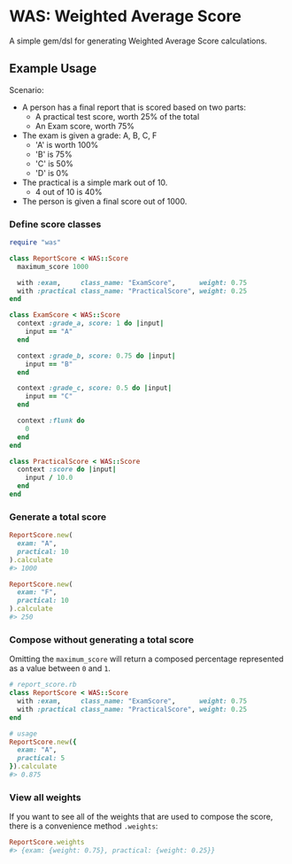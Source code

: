# WAS: Weighted Average Score

A simple gem/dsl for generating Weighted Average Score calculations.

## Example Usage

Scenario:
* A person has a final report that is scored based on two parts:
  * A practical test score, worth 25% of the total
  * An Exam score, worth 75%
* The exam is given a grade: A, B, C, F
  * 'A' is worth 100%
  * 'B' is 75%
  * 'C' is 50%
  * 'D' is 0%
* The practical is a simple mark out of 10.
  * 4 out of 10 is 40% 
* The person is given a final score out of 1000.  

### Define score classes

```ruby
require "was"

class ReportScore < WAS::Score
  maximum_score 1000

  with :exam,     class_name: "ExamScore",      weight: 0.75
  with :practical class_name: "PracticalScore", weight: 0.25
end

class ExamScore < WAS::Score
  context :grade_a, score: 1 do |input|
    input == "A"
  end

  context :grade_b, score: 0.75 do |input|
    input == "B"
  end

  context :grade_c, score: 0.5 do |input|
    input == "C"
  end

  context :flunk do
    0
  end
end

class PracticalScore < WAS::Score
  context :score do |input|
    input / 10.0
  end
end
```

### Generate a total score

```ruby
ReportScore.new(
  exam: "A",
  practical: 10
).calculate
#> 1000

ReportScore.new(
  exam: "F",
  practical: 10
).calculate
#> 250
````

### Compose without generating a total score

Omitting the `maximum_score` will return a composed percentage represented as a value between `0` and `1`.

```ruby
# report_score.rb
class ReportScore < WAS::Score
  with :exam,     class_name: "ExamScore",      weight: 0.75
  with :practical class_name: "PracticalScore", weight: 0.25
end
```

```ruby
# usage
ReportScore.new({
  exam: "A",
  practical: 5
}).calculate
#> 0.875
```

### View all weights

If you want to see all of the weights that are used to compose the score, there is a convenience method `.weights`:

```ruby
ReportScore.weights
#> {exam: {weight: 0.75}, practical: {weight: 0.25}}
